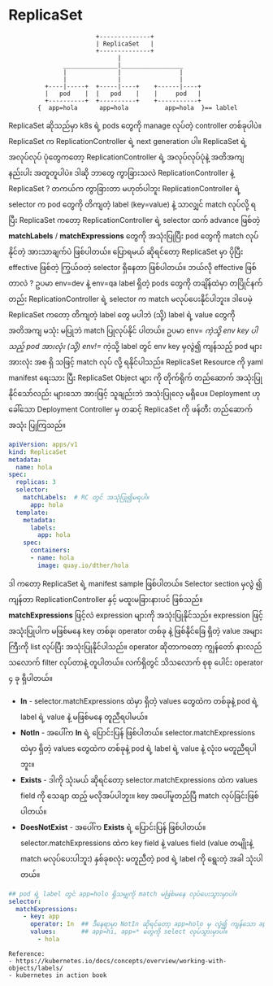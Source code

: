 # ReplicaSet

```text
                        +--------------+
                        | ReplicaSet   |
                        +--------------+
                              |
               _______________|_________________
               |              |                |
               |              |                |
          +----|-----+  +-----|----+    +------|----+
          |   pod    |  |   pod    |    |     pod   |
          +----------+  +----------+    +-----------+
        {  app=hola      app=hola          app=hola  }== lablel
```

ReplicaSet ဆိုသည်မှာ k8s ရဲ့ pods တွေကို manage လုပ်တဲ့ controller တစ်ခုပါပဲ။ ReplicaSet က ReplicationController ရဲ့ next generation ပါ။ ReplicaSet ရဲ့ အလုပ်လုပ် ပုံတွေကတော့ ReplicationController ရဲ့ အလုပ်လုပ်ပုံနဲ့ အတိအကျ နည်းပါး အတူတူပါပဲ။ ဒါဆို ဘာတွေ ကွာခြားသလဲ ReplicationController နဲ့ ReplicaSet ? တကယ်က ကွာခြားတာ မဟုတ်ပါဘူး ReplicationController ရဲ့ selector က pod တွေကို တိကျတဲ့ label \(key=value\) နဲ့ သာလျှင် match လုပ်လို့ ရပြီး ReplicaSet ကတော့ ReplicationController ရဲ့ selector ထက် advance ဖြစ်တဲ့ **matchLabels** / **matchExpressions** တွေကို အသုံးပြုပြီး pod တွေကို match လုပ်နိုင်တဲ့ အားသာချက်ပဲ ဖြစ်ပါတယ်။ ပြောရမယ် ဆိုရင်တော့ ReplicaSet မှာ ပိုပြီး effective ဖြစ်တဲ့ ကြွယ်ဝတဲ့ selector ရှိနေတာ ဖြစ်ပါတယ်။ ဘယ်လို effective ဖြစ်တာလဲ ? ဥပမာ env=dev နဲ့ env=qa label ရှိတဲ့ pods တွေကို တချိန်ထဲမှာ တပြိုင်နက်တည်း ReplicationController ရဲ့ selector က match မလုပ်ပေးနိုင်ပါဘူး။ ဒါပေမဲ့ ReplicaSet ကတော့ တိကျတဲ့ label တွေ မပါဘဲ \(သို့\) label ရဲ့ value တွေကို အတိအကျ မသုံး မပြုဘဲ match ပြုလုပ်နိုင် ပါတယ်။ ဥပမာ env= _ကဲ့သို့ env key ပါသည့် pod အားလုံး \(သို့\) env!=_ ကဲ့သို့ label တွင် env key မှလွဲ၍ ကျန်သည့် pod များ အားလုံး အစ ရှိ သဖြင့် match လုပ် လို့ ရနိုင်ပါသည်။ ReplicaSet Resource ကို yaml manifest ရေးသား ပြီး ReplicaSet Object များ ကို တိုက်ရိုက် တည်ဆောက် အသုံးပြုနိုင်သော်လည်း များသော အားဖြင့် သူချည်းဘဲ အသုံးပြုလေ့ မရှိပေ။ Deployment ဟု ခေါ်သော Deployment Controller မှ တဆင့် ReplicaSet ကို ဖန်တီး တည်ဆောက် အသုံး ပြုကြသည်။

```yaml
apiVersion: apps/v1
kind: ReplicaSet
metadata:
  name: hola
spec:
  replicas: 3
  selector:
    matchLabels:  # RC တွင် အသုံပြု၍မရပါ။
      app: hola
  template:
    metadata:
      labels:
        app: hola
    spec:
      containers:
      - name: hola
        image: quay.io/dther/hola
```

ဒါ ကတော့ ReplicaSet ရဲ့ manifest sample ဖြစ်ပါတယ်။ Selector section မှလွဲ ၍ ကျန်တာ ReplicationController နှင့် မထူးမခြားနားပင် ဖြစ်သည်။ **matchExpressions** ဖြင့်လဲ expression များကို အသုံးပြုနိုင်သည်။ expression ဖြင့် အသုံးပြုပါက မဖြစ်မနေ key တစ်ခု၊ operator တစ်ခု နဲ့ ဖြစ်နိုင်ခြေ ရှိတဲ့ value အများကြီးကို list လုပ်ပြီး အသုံးပြုနိုင်ပါသည်။ operator ဆိုတာကတော့ ကျွန်တော် နားလည် သလောက် filter လုပ်တာနဲ့ တူပါတယ်။ လက်ရှိတွင် သိသလောက် စုစု ပေါင်း operator ၄ ခု ရှိပါတယ်။

* **In** -  selector.matchExpressions ထဲမှာ ရှိတဲ့ values တွေထဲက တစ်ခုနဲ့  pod ရဲ့ label ရဲ့ value နဲ့ မဖြစ်မနေ တူညီရပါမယ်။
* **NotIn** - အပေါ်က **In** ရဲ့ ပြောင်းပြန် ဖြစ်ပါတယ်။ selector.matchExpressions ထဲမှာ ရှိတဲ့ values တွေထဲက တစ်ခုနဲ့  pod ရဲ့ label ရဲ့ value နဲ့ လုံး၀ မတူညီရပါဘူး။
* **Exists** - ဒါကို သုံးမယ် ဆိုရင်တော့ selector.matchExpressions ထဲက values field ကို သေချာ ထည့် မလိုအပ်ပါဘူး။   key အပေါ်မူတည်ပြီ match လုပ်ခြင်းဖြစ်ပါတယ်။
* **DoesNotExist** - အပေါ်က **Exists** ရဲ့ ပြောင်းပြန် ဖြစ်ပါတယ်။ selector.matchExpressions ထဲက key field နဲ့ values field \(value တမျိုးနဲ့ match မလုပ်ပေးပါဘူး\) နှစ်ခုစလုံး မတူညီတဲ့ pod ရဲ့ label ကို ရွေးတဲ့ အခါ သုံးပါတယ်။

```yaml
## pod ရဲ့ label တွင် app=holo ရှိသမျှကို match မဖြစ်မနေ လုပ်ပေးသွားမှာပါ။
selector:
  matchExpressions:
    - key: app
      operator: In  ## ဒီနေရာမှာ NotIn ဆိုရင်တော့ app=holo မှ လွဲ၍ ကျန်သော app=hello,
      values:       ## app=hi, app=* တွေကို select လုပ်သွားမှာပါ။
        - hola
```

```text
Reference:                                                                                                                                                    
- https://kubernetes.io/docs/concepts/overview/working-with-objects/labels/
- kubernetes in action book
```

